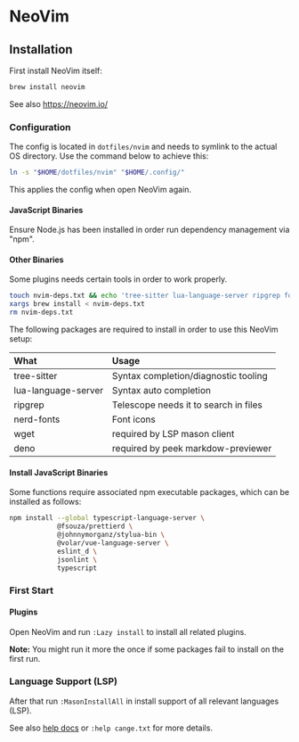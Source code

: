 # NeoVim

## Installation

First install NeoVim itself:

```sh
brew install neovim
```

See also <https://neovim.io/>

### Configuration

The config is located in `dotfiles/nvim` and needs to symlink to the actual
OS directory.
Use the command below to achieve this:

```sh
ln -s "$HOME/dotfiles/nvim" "$HOME/.config/"
```

This applies the config when open NeoVim again.

#### JavaScript Binaries

Ensure Node.js has been installed in order run dependency management via
"npm".

#### Other Binaries

Some plugins needs certain tools in order to work properly.

```sh
touch nvim-deps.txt && echo 'tree-sitter lua-language-server ripgrep font-fira-code-nerd-font wget deno' >> nvim-deps.txt
xargs brew install < nvim-deps.txt
rm nvim-deps.txt
```

The following packages are required to install in order to use this NeoVim
setup:

| What                | Usage                                 |
| :------------------ | :------------------------------------ |
| tree-sitter         | Syntax completion/diagnostic tooling  |
| lua-language-server | Syntax auto completion                |
| ripgrep             | Telescope needs it to search in files |
| nerd-fonts          | Font icons                            |
| wget                | required by LSP mason client          |
| deno                | required by peek markdow-previewer    |

#### Install JavaScript Binaries

Some functions require associated npm executable packages, which can be
installed as follows:

```sh
npm install --global typescript-language-server \
            @fsouza/prettierd \
            @johnnymorganz/stylua-bin \
            @volar/vue-language-server \
            eslint_d \
            jsonlint \
            typescript
```

### First Start

#### Plugins

Open NeoVim and run `:Lazy install` to install all related plugins.

**Note:** You might run it more the once if some packages fail to install on
the first run.

### Language Support (LSP)

After that run `:MasonInstallAll` in install support of all relevant languages
(LSP).

See also [help docs](./doc/cange.txt) or `:help cange.txt` for more details.
